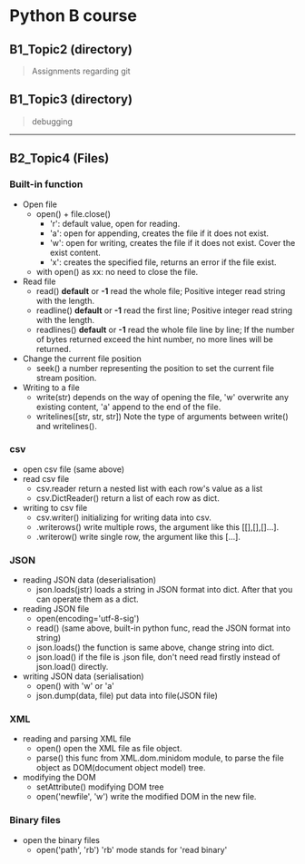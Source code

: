 # Python B course
## B1_Topic2 (directory)
> Assignments regarding git
## B1_Topic3 (directory)
> debugging
---

## B2_Topic4 (Files)
### **Built-in function**
- Open file
    - open() + file.close()
        - 'r': default value, open for reading.
        - 'a': open for appending, creates the file if it does not exist.
        - 'w': open for writing, creates the file if it does not exist. Cover the exist content.
        - 'x': creates the specified file, returns an error if the file exist.
    - with open() as xx: no need to close the file.
- Read file
    - read() **default** or **-1** read the whole file; Positive integer read string with the length.
    - readline() **default** or **-1** read the first line; Positive integer read string with the length.
    - readlines() **default** or **-1** read the whole file line by line; If the number of bytes returned exceed the hint number, no more lines will be returned.
- Change the current file position
    - seek() a number representing the position to set the current file stream position.
- Writing to a file
    - write(str) depends on the way of opening the file, 'w' overwrite any existing content, 'a' append to the end of the file.
    - writelines([str, str, str]) Note the type of arguments between write() and writelines().

### **csv**
- open csv file (same above)
- read csv file
    - csv.reader return a nested list with each row's value as a list
    - csv.DictReader() return a list of each row as dict.
- writing to csv file
    - csv.writer() initializing for writing data into csv.
    - .writerows() write multiple rows, the argument like this [[],[],[]...].
    - .writerow() write single row, the argument like this [...].

### **JSON**
- reading JSON data (deserialisation)
    - json.loads(jstr) loads a string in JSON format into dict. After that you can operate them as a dict.
- reading JSON file
    - open(encoding='utf-8-sig') 
    - read() (same above, built-in python func, read the JSON format into string)
    - json.loads() the function is same above, change string into dict.
    - json.load() if the file is .json file, don't need read firstly instead of json.load() directly.
- writing JSON data (serialisation)
    - open() with 'w' or 'a'
    - json.dump(data, file) put data into file(JSON file)

### **XML**
- reading and parsing XML file
    - open() open the XML file as file object.
    - parse() this func from XML.dom.minidom module, to parse the file object as DOM(document object model) tree.
- modifying the DOM
    - setAttribute() modifying DOM tree
    - open('newfile', 'w') write the modified DOM in the new file.

### **Binary files**
- open the binary files
    - open('path', 'rb') 'rb' mode stands for 'read binary'
